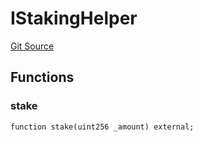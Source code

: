 # IStakingHelper
[Git Source](https://github.com/KlimaDAO/klimadao-solidity/blob/29fd912e7e35bfd36ad9c6e57c2a312d3aed3640/src/infinity/interfaces/IKlima.sol)


## Functions
### stake


```solidity
function stake(uint256 _amount) external;
```


